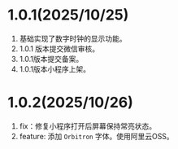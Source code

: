 # 1.0.1(2025/10/25)

1. 基础实现了数字时钟的显示功能。
2. 1.0.1 版本提交微信审核。
3. 1.0.1版本提交备案。
4. 1.0.1版本小程序上架。



# 1.0.2(2025/10/26)

1. fix：修复小程序打开后屏幕保持常亮状态。
2. feature: 添加 `Orbitron` 字体。使用阿里云OSS。